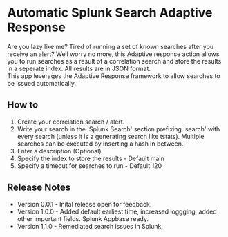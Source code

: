 # Automatic Splunk Search Adaptive Response
Are you lazy like me? Tired of running a set of known searches after you receive an alert? Well worry no more, this Adaptive response action allows you to run searches as a result of a correlation search and store the results in a seperate index.  All results are in JSON format.  
This app leverages the Adaptive Response framework to allow searches to be issued automatically.

## How to
1. Create your correlation search / alert.  
2. Write your search in the 'Splunk Search' section prefixing 'search' with every search (unless it is a generating search like tstats).  Multiple searches can be executed by inserting a hash in between.
3. Enter a description (Optional) 
4. Specify the index to store the results - Default main
5. Specify a timeout for searches to run - Default 120


## Release Notes
* Version 0.0.1 - Inital release open for feedback.
* Version 1.0.0 - Added default earliest time, increased loggging, added other important fields.  Splunk Appbase ready.
* Version 1.1.0 - Remediated search issues in Splunk.
